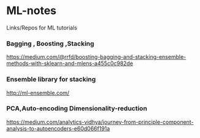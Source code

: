 # ML-notes
Links/Repos for ML tutorials

### Bagging , Boosting ,Stacking
https://medium.com/@rrfd/boosting-bagging-and-stacking-ensemble-methods-with-sklearn-and-mlens-a455c0c982de

### Ensemble library for stacking 
http://ml-ensemble.com/

### PCA,Auto-encoding Dimensionality-reduction
https://medium.com/analytics-vidhya/journey-from-principle-component-analysis-to-autoencoders-e60d066f191a

